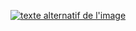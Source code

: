 [![texte alternatif de l'image](http://img.youtube.com/vi/g7DpYWR8vqA/0.jpg)](https://www.youtube.com/watch?v=g7DpYWR8vqA "Titre de la video")   